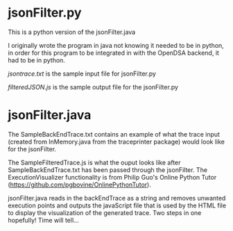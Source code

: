 jsonFilter.py
=============
This is a python version of the jsonFilter.java

I originally wrote the program in java not knowing it needed to be in python, in order for this program to be integrated in with the OpenDSA backend, it had to be in python.   

*jsontrace.txt* is the sample input file for jsonFilter.py 

*filteredJSON.js* is the sample output file for the jsonFilter.py


jsonFilter.java
===============

The SampleBackEndTrace.txt contains an example of what the trace input (created from InMemory.java from the traceprinter package) would look like for the 
jsonFilter. 

The SampleFilteredTrace.js is what the ouput looks like after SampleBackEndTrace.txt has been passed 
through the jsonFilter. The ExecutionVisualizer functionality is from Philip Guo's Online Python Tutor (https://github.com/pgbovine/OnlinePythonTutor). 

jsonFilter.java reads in the backEndTrace as a string and removes unwanted execution points and outputs the javaScript 
file that is used by the HTML file to display the visualization of the generated trace. Two steps in one hopefully!
Time will tell... 
